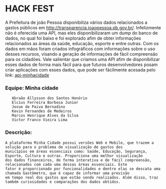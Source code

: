 # HACK FEST

  A Prefeitura de joão Pessoa disponibiliza vários dados relacionados a gastos públicos em http://transparencia.joaopessoa.pb.gov.br/. Infelizmente não é oferecida uma API, mas eles disponibilizaram um dump do banco de dados, no qual foi baixo e foi explorado afim de obter informações relacionados as áreas da saúde, educação, esporte e entre outras. Com os dados em mãos foram criados infográficos com informações sobre o uso desses recursos, visando a geração de informações de fácil compreensão para os cidadões. Vale salientar que criamos uma API afim de disponibilizar esses dados de forma mais fácil para que futuros desenvolvedores posam criar aplicações com esses dados, que pode ser fácilmente acesada pelo link: [api-minhacidade](http://51.15.137.60:8080/api/gastometro) 


### Equipe: Minha cidade

       Abraão Állysson dos Santos Honório
       Elcius Ferreira Barbosa Junior 
       Josue de Paiva Bernadino
       Kevin Fernandes de Medeiros
       Marcos Henrique Alves da Silva 
       Victor Franco Vieira Lima
       
### Descrição:
  	A plataforma Minha Cidade possui versões Web e Mobile, que trazem a solução para o problema de visualização de gastos dos 
    municípios em áreas essenciais como: Saúde, Educação, Segurança, Esporte, Cultura e outras. Proporciona uma melhor visualização 
    dos dados financeiros, de forma interativa e de fácil compreensão, relacionados com cada uma dessas áreas essenciais. Este 
    fator é proporcionado por funcionalidades e dentre elas se descata uma chamada Gastômetro, que é capaz de informar uma previsão 
    em tempo real dos gastos que estão sendo realizados. Além disso, traz também curiosidades e comparações dos dados obtidos.
